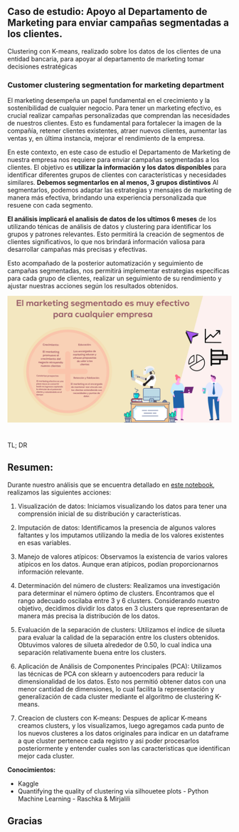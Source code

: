 
 

## Caso de estudio: Apoyo al Departamento de Marketing para enviar campañas segmentadas a los clientes.

Clustering con K-means, realizado sobre los datos de los clientes de una entidad bancaria, para apoyar al departamento de marketing tomar decisiones estratégicas

###  Customer clustering segmentation for marketing department

El marketing desempeña un papel fundamental en el crecimiento y la sostenibilidad de cualquier negocio. Para tener un marketing efectivo, es crucial realizar campañas personalizadas que comprendan las necesidades de nuestros clientes. Esto es fundamental para fortalecer la imagen de la compañía, retener clientes existentes, atraer nuevos clientes, aumentar las ventas y, en última instancia, mejorar el rendimiento de la empresa.

En este contexto, en este caso de estudio el Departamento de Marketing de nuestra empresa nos requiere para enviar campañas segmentadas a los clientes. El objetivo es **utilizar la información y los datos disponibles** para identificar diferentes grupos de clientes con características y necesidades similares. **Debemos segmentarlos en al menos, 3 grupos distintivos** Al segmentarlos, podemos adaptar las estrategias y mensajes de marketing de manera más efectiva, brindando una experiencia personalizada que resuene con cada segmento.

**El análisis implicará el analisis de datos de los ultimos 6 meses** de los utilizando ténicas de análisis de datos y clustering para identificar los grupos y patrones relevantes. Esto permitirá la creación de segmentos de clientes significativos, lo que nos brindará información valiosa para desarrollar campañas más precisas y efectivas.

Esto acompañado de la posterior automatización y seguimiento de campañas segmentadas, nos permitirá implementar estrategias específicas para cada grupo de clientes, realizar un seguimiento de su rendimiento y ajustar nuestras acciones según los resultados obtenidos.

![marketing](media/img1.png)
# 

TL; DR

## Resumen:

Durante nuestro análisis que se encuentra detallado en  [este notebook](Kmeans_clustering_Segmentacion_de_clientes_para_marketing_.ipynb), realizamos las siguientes acciones:

1. Visualización de datos: Iniciamos visualizando los datos para tener una comprensión inicial de su distribución y características.

2. Imputación de datos: Identificamos la presencia de algunos valores faltantes y los imputamos utilizando la media de los valores existentes en esas variables.

3. Manejo de valores atípicos: Observamos la existencia de varios valores atípicos en los datos. Aunque eran atípicos, podían proporcionarnos información relevante.

4. Determinación del número de clusters: Realizamos una investigación para determinar el número óptimo de clusters. Encontramos que el rango adecuado oscilaba entre 3 y 6 clusters. Considerando nuestro objetivo, decidimos dividir los datos en 3 clusters que representaran de manera más precisa la distribución de los datos.

5. Evaluación de la separación de clusters: Utilizamos el índice de silueta para evaluar la calidad de la separación entre los clusters obtenidos. Obtuvimos valores de silueta alrededor de 0.50, lo cual indica una separación relativamente buena entre los clusters.

6. Aplicación de Análisis de Componentes Principales (PCA): Utilizamos las técnicas de PCA con sklearn y autoencoders para reducir la dimensionalidad de los datos. Esto nos permitió obtener datos con una menor cantidad de dimensiones, lo cual facilita la representación y generalización de cada cluster mediante el algoritmo de clustering K-means.

7. Creacion de clusters con K-means: Despues de aplicar K-means creamos clusters, y los visualizamos, luego agregamos cada punto de los nuevos clusteres a los datos originales para indicar en un dataframe a que cluster pertenece cada registro y asi poder procesarlos posteriormente y entender cuales son las caracteristicas que identifican mejor cada cluster.

**Conocimientos:**
- Kaggle
- Quantifying the quality of clustering via silhouetee plots - Python Machine Learning - Raschka & Mirjalili


## Gracias